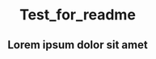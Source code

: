 <h1 align = "center"> Test_for_readme </h1>
<h2 align = "center">
  Lorem ipsum dolor sit amet
</h2>
